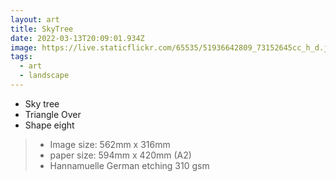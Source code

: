 ```yaml
---
layout: art
title: SkyTree
date: 2022-03-13T20:09:01.934Z
image: https://live.staticflickr.com/65535/51936642809_73152645cc_h_d.jpg
tags:
  - art
  - landscape
---
```

* Sky tree
* Triangle Over
* Shape eight

> - Image size: 562mm x 316mm
> - paper size: 594mm x 420mm (A2)
> - Hannamuelle German etching 310 gsm